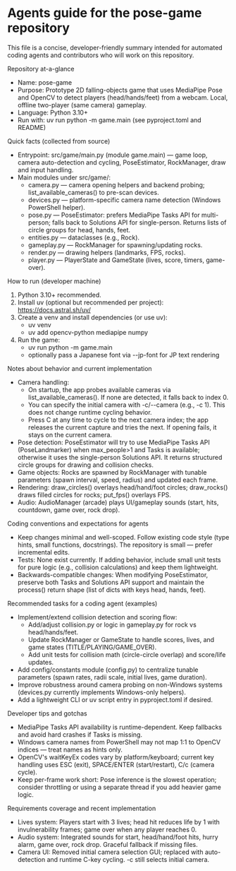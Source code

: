 # Agents guide for the pose-game repository

This file is a concise, developer-friendly summary intended for automated coding agents and contributors who will work on this repository.

Repository at-a-glance
- Name: pose-game
- Purpose: Prototype 2D falling-objects game that uses MediaPipe Pose and OpenCV to detect players (head/hands/feet) from a webcam. Local, offline two-player (same camera) gameplay.
- Language: Python 3.10+
- Run with: uv run python -m game.main (see pyproject.toml and README)

Quick facts (collected from source)
- Entrypoint: src/game/main.py (module game.main) — game loop, camera auto-detection and cycling, PoseEstimator, RockManager, draw and input handling.
- Main modules under src/game/:
  - camera.py — camera opening helpers and backend probing; list_available_cameras() to pre-scan devices.
  - devices.py — platform-specific camera name detection (Windows PowerShell helper).
  - pose.py — PoseEstimator: prefers MediaPipe Tasks API for multi-person; falls back to Solutions API for single-person. Returns lists of circle groups for head, hands, feet.
  - entities.py — dataclasses (e.g., Rock).
  - gameplay.py — RockManager for spawning/updating rocks.
  - render.py — drawing helpers (landmarks, FPS, rocks).
  - player.py — PlayerState and GameState (lives, score, timers, game-over).

How to run (developer machine)
1. Python 3.10+ recommended.
2. Install uv (optional but recommended per project): https://docs.astral.sh/uv/
3. Create a venv and install dependencies (or use uv):
   - uv venv
   - uv add opencv-python mediapipe numpy
4. Run the game:
   - uv run python -m game.main
   - optionally pass a Japanese font via --jp-font <path> for JP text rendering

Notes about behavior and current implementation
- Camera handling:
  - On startup, the app probes available cameras via list_available_cameras(). If none are detected, it falls back to index 0.
  - You can specify the initial camera with -c/--camera (e.g., -c 1). This does not change runtime cycling behavior.
  - Press C at any time to cycle to the next camera index; the app releases the current capture and tries the next. If opening fails, it stays on the current camera.
- Pose detection: PoseEstimator will try to use MediaPipe Tasks API (PoseLandmarker) when max_people>1 and Tasks is available; otherwise it uses the single-person Solutions API. It returns structured circle groups for drawing and collision checks.
- Game objects: Rocks are spawned by RockManager with tunable parameters (spawn interval, speed, radius) and updated each frame.
- Rendering: draw_circles() overlays head/hand/foot circles; draw_rocks() draws filled circles for rocks; put_fps() overlays FPS.
- Audio: AudioManager (arcade) plays UI/gameplay sounds (start, hits, countdown, game over, rock drop).

Coding conventions and expectations for agents
- Keep changes minimal and well-scoped. Follow existing code style (type hints, small functions, docstrings). The repository is small — prefer incremental edits.
- Tests: None exist currently. If adding behavior, include small unit tests for pure logic (e.g., collision calculations) and keep them lightweight.
- Backwards-compatible changes: When modifying PoseEstimator, preserve both Tasks and Solutions API support and maintain the process() return shape (list of dicts with keys head, hands, feet).

Recommended tasks for a coding agent (examples)
- Implement/extend collision detection and scoring flow:
  - Add/adjust collision.py or logic in gameplay.py for rock vs head/hands/feet.
  - Update RockManager or GameState to handle scores, lives, and game states (TITLE/PLAYING/GAME_OVER).
  - Add unit tests for collision math (circle-circle overlap) and score/life updates.
- Add config/constants module (config.py) to centralize tunable parameters (spawn rates, radii scale, initial lives, game duration).
- Improve robustness around camera probing on non-Windows systems (devices.py currently implements Windows-only helpers).
- Add a lightweight CLI or uv script entry in pyproject.toml if desired.

Developer tips and gotchas
- MediaPipe Tasks API availability is runtime-dependent. Keep fallbacks and avoid hard crashes if Tasks is missing.
- Windows camera names from PowerShell may not map 1:1 to OpenCV indices — treat names as hints only.
- OpenCV's waitKeyEx codes vary by platform/keyboard; current key handling uses ESC (exit), SPACE/ENTER (start/restart), C/c (camera cycle).
- Keep per-frame work short: Pose inference is the slowest operation; consider throttling or using a separate thread if you add heavier game logic.

Requirements coverage and recent implementation
- Lives system: Players start with 3 lives; head hit reduces life by 1 with invulnerability frames; game over when any player reaches 0.
- Audio system: Integrated sounds for start, head/hand/foot hits, hurry alarm, game over, rock drop. Graceful fallback if missing files.
- Camera UI: Removed initial camera selection GUI; replaced with auto-detection and runtime C-key cycling. -c still selects initial camera.
